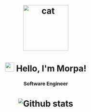 
<h1 align="center">
  <img src="https://media.giphy.com/media/xFkgeu7dhfgqqxJqmj/giphy.gif" alt="cat" width="150px" />
</h1>
</h1>

<h1 align="center">
  <img src="https://media.giphy.com/media/hvRJCLFzcasrR4ia7z/giphy.gif" width="30px"> Hello, I'm Morpa!
</h1>

<h3 align="center">Software Engineer</h3>

<h1 align="center">
 <img
      align="center"
        src="https://github-readme-stats.vercel.app/api/top-langs/?username=Morpa&theme=dark&hide_border=false&include_all_commits=true&count_private=true&layout=compact"
        alt="Github stats"
      />
</h1>
